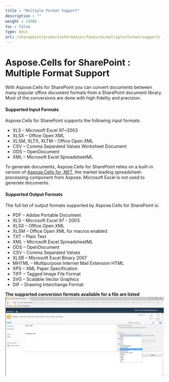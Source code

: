 ```yaml
---
title : "Multiple Format Support" 
description : "" 
weight : 12006 
toc : false
type: docs
url: /sharepoint/productinformation/features/multiple+format+support/
---
```


# Aspose.Cells for SharePoint : Multiple Format Support


With Aspose.Cells for SharePoint you can convert documents between many popular office document formats from a SharePoint document library. Most of the conversions are done with high fidelity and precision.

#### Supported Input Formats

Aspose.Cells for SharePoint supports the following input formats:

*   XLS – Microsoft Excel 97~2003
*   XLSX – Office Open XML
*   XLSM, XLTX, XLTM – Office Open XML
*   CSV – Comma Separated Values Worksheet Document
*   ODS – OpenDocument
*   XML – Microsoft Excel SpreadsheetML

To generate documents, Aspose.Cells for SharePoint relies on a built-in version of [Aspose.Cells for .NET](http://www.aspose.com/categories/.net-components/aspose.cells-for-.net/default.aspx), the market leading spreadsheet-processing component from Aspose. Microsoft Excel is not used to generate documents.

#### Supported Output Formats

The full list of output formats supported by Aspose.Cells for SharePoint is:

*   PDF – Adobe Portable Document
*   XLS – Microsoft Excel 97 - 2003
*   XLSX – Office Open XML
*   XLSM – Office Open XML for macros enabled
*   TXT – Plain Text
*   XML – Microsoft Excel SpreadsheetML
*   ODS – OpenDocument
*   CSV – Comma Separated Values
*   XLSB – Microsoft Excel Binary 2007
*   MHTML – Multipurpose Internet Mail Extension HTML
*   XPS – XML Paper Specification
*   TIFF – Tagged Image File Format
*   SVG – Scalable Vector Graphics
*   DIF – Drawing Interchange Format

**The supported conversion formats available for a file are listed**  
![image](47153161.png)

